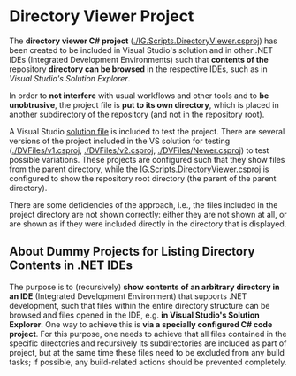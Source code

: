 
# Directory Viewer Project

The **directory viewer C# project** ([./IG.Scripts.DirectoryViewer.csproj](./IG.Scripts.DirectoryViewer.csproj)) has been created to be included in Visual Studio's solution and in other .NET IDEs (Integrated Development Environments) such that **contents of the** repository **directory can be browsed** in the respective IDEs, such as in *Visual Studio's Solution Explorer*.

In order to **not interfere** with usual workflows and other tools and to **be unobtrusive**, the project file is **put to its own directory**, which is placed in another subdirectory of the repository (and not in the repository root).

A Visual Studio [solution file](./DirectoryViewer.sln) is included to test the project. There are several versions of the project included in the VS solution for testing ([./DVFiles/v1.csproj](./DVFiles/v1.csproj), [./DVFiles/v2.csproj](./DVFiles/v2.csproj), [./DVFiles/Newer.csproj](./DVFiles/Newer.csproj)) to test possible variations. These projects are configured such that they show files from the parent directory, while the [IG.Scripts.DirectoryViewer.csproj](./IG.Scripts.DirectoryViewer.csproj) is configured to show the repository root directory (the parent of the parent directory).

There are some deficiencies of the approach, i.e., the files included in the project directory are not shown correctly: either they are not shown at all, or are shown as if they were included directly in the directory that is displayed.

## About Dummy Projects for Listing Directory Contents in .NET IDEs

The purpose is to (recursively) **show contents of an arbitrary directory in an IDE** (Integrated Development Environment) that supports .NET development, such that files within the entire directory structure can be browsed and files opened in the IDE, e.g. **in Visual Studio's Solution Explorer**. One way to achieve this is **via a specially configured C# code project**. For this purpose, one needs to achieve that all files contained in the specific directories and recursively its subdirectories are included as part of project, but at the same time these files need to be excluded from any build tasks; if possible, any build-related actions should be prevented completely.

